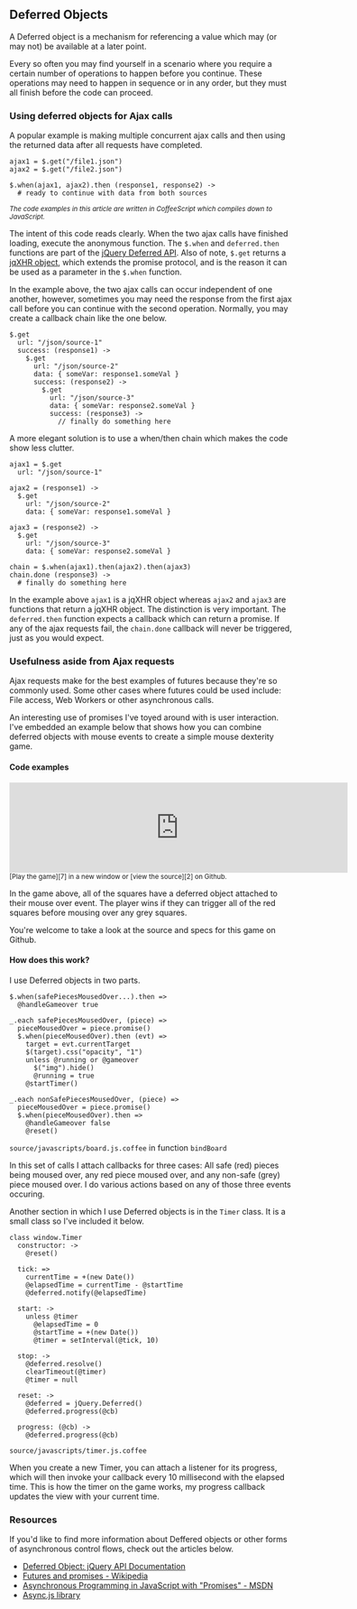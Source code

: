 ## Deferred Objects

A Deferred object is a mechanism for referencing a value which may (or may not) 
be available at a later point.

Every so often you may find yourself in a scenario where you require a certain 
number of operations to happen before you continue. These operations may need to 
happen in sequence or in any order, but they must all finish before the code can 
proceed.

### Using deferred objects for Ajax calls

A popular example is making multiple concurrent ajax calls and then using the 
returned data after all requests have completed.

    ajax1 = $.get("/file1.json")
    ajax2 = $.get("/file2.json")

    $.when(ajax1, ajax2).then (response1, response2) ->
      # ready to continue with data from both sources

<small>_The code examples in this article are written in CoffeeScript which 
compiles down to JavaScript._</small>

The intent of this code reads clearly. When the two ajax calls have finished 
loading, execute the anonymous function. The `$.when` and `deferred.then` 
functions are part of the [jQuery Deferred API][1]. Also of note, `$.get` returns a 
[jqXHR object][8], which extends the promise protocol, and is the reason it can be 
used as a parameter in the `$.when` function.

In the example above, the two ajax calls can occur independent of one another, 
however, sometimes you may need the response from the first ajax call before you 
can continue with the second operation. Normally, you may create a callback 
chain like the one below.

    $.get
      url: "/json/source-1"
      success: (response1) ->
        $.get
          url: "/json/source-2"
          data: { someVar: response1.someVal }
          success: (response2) ->
            $.get
              url: "/json/source-3"
              data: { someVar: response2.someVal }
              success: (response3) ->
                // finally do something here

A more elegant solution is to use a when/then chain which makes the code show less 
clutter.

    ajax1 = $.get
      url: "/json/source-1"

    ajax2 = (response1) ->
      $.get
        url: "/json/source-2"
        data: { someVar: response1.someVal }

    ajax3 = (response2) ->
      $.get
        url: "/json/source-3"
        data: { someVar: response2.someVal }

    chain = $.when(ajax1).then(ajax2).then(ajax3)
    chain.done (response3) ->
      # finally do something here

In the example above `ajax1` is a jqXHR object whereas `ajax2` and `ajax3` are 
functions that return a jqXHR object. The distinction is very important. The 
`deferred.then` function expects a callback which can return a promise. If any 
of the ajax requests fail, the `chain.done` callback will never be triggered, 
just as you would expect.

### Usefulness aside from Ajax requests

Ajax requests make for the best examples of futures because they're so commonly 
used. Some other cases where futures could be used include: File access, Web 
Workers or other asynchronous calls.

An interesting use of promises I've toyed around with is user interaction. I've 
embedded an example below that shows how you can combine deferred objects with 
mouse events to create a simple mouse dexterity game.

#### Code examples

<iframe src="http://sa.ndropad.in/deferred-objects-article/build/" frameborder="0" width="600" height="160" 
style="margin: 0 auto;"></iframe><br>
<small>[Play the game][7] in a new window or [view the source][2] on 
Github.</small>

In the game above, all of the squares have a deferred object attached to their 
mouse over event. The player wins if they can trigger all of the red squares 
before mousing over any grey squares.

You're welcome to take a look at the source and specs for this game on Github.

#### How does this work?

I use Deferred objects in two parts.

    $.when(safePiecesMousedOver...).then =>
      @handleGameover true

    _.each safePiecesMousedOver, (piece) =>
      pieceMousedOver = piece.promise()
      $.when(pieceMousedOver).then (evt) =>
        target = evt.currentTarget
        $(target).css("opacity", "1")
        unless @running or @gameover
          $("img").hide()
          @running = true
        @startTimer()

    _.each nonSafePiecesMousedOver, (piece) =>
      pieceMousedOver = piece.promise()
      $.when(pieceMousedOver).then =>
        @handleGameover false
        @reset()

`source/javascripts/board.js.coffee` in function `bindBoard`

In this set of calls I attach callbacks for three cases: All safe (red) pieces 
being moused over, any red piece moused over, and any non-safe (grey) piece 
moused over. I do various actions based on any of those three events occuring.

Another section in which I use Deferred objects is in the `Timer` class. It is a 
small class so I've included it below.

    class window.Timer
      constructor: ->
        @reset()

      tick: =>
        currentTime = +(new Date())
        @elapsedTime = currentTime - @startTime
        @deferred.notify(@elapsedTime)

      start: ->
        unless @timer
          @elapsedTime = 0
          @startTime = +(new Date())
          @timer = setInterval(@tick, 10)

      stop: ->
        @deferred.resolve()
        clearTimeout(@timer)
        @timer = null

      reset: ->
        @deferred = jQuery.Deferred()
        @deferred.progress(@cb)

      progress: (@cb) ->
        @deferred.progress(@cb)

`source/javascripts/timer.js.coffee`

When you create a new Timer, you can attach a listener for its progress, which will 
then invoke your callback every 10 millisecond with the elapsed time. This is how 
the timer on the game works, my progress callback updates the view with your 
current time.

### Resources

If you'd like to find more information about Deffered objects or other forms of 
asynchronous control flows, check out the articles below.

- [Deferred Object: jQuery API Documentation][3]
- [Futures and promises - Wikipedia][4]
- [Asynchronous Programming in JavaScript with "Promises" - MSDN][5]
- [Async.js library][6]

[1]: http://api.jquery.com/category/deferred-object/
[2]: https://github.com/spadin/deferred-objects-article/
[3]: http://api.jquery.com/category/deferred-object/
[4]: http://en.wikipedia.org/wiki/Futures_and_promises
[5]: http://blogs.msdn.com/b/ie/archive/2011/09/11/asynchronous-programming-in-javascript-with-promises.aspx
[6]: https://github.com/caolan/async
[7]: http://sa.ndropad.in/deferred-objects-article/build/
[8]: http://api.jquery.com/jQuery.ajax/#jqXHR
